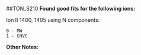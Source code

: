 ##TON_S210
**Found good fits for the following ions:**

Ion II 1400, 1405 using N components:
```
0 - MW
1 - CHVC
```


**Other Notes:**

